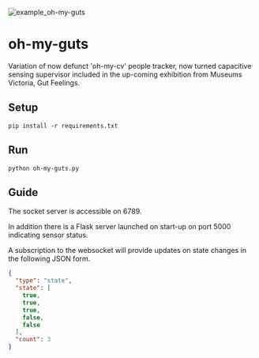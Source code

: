 ![example_oh-my-guts](https://user-images.githubusercontent.com/9277107/52920689-97055a00-3363-11e9-8f87-de51cdc5ef8a.gif)

# oh-my-guts
Variation of now defunct 'oh-my-cv' people tracker, now turned capacitive sensing supervisor included in the up-coming exhibition from Museums Victoria, Gut Feelings. 

## Setup
`pip install -r requirements.txt`

## Run
`python oh-my-guts.py`

## Guide
The socket server is accessible on 6789.

In addition there is a Flask server launched on start-up on port 5000 indicating sensor status.

A subscription to the websocket will provide updates on state changes in the following JSON form.

``` json
{
  "type": "state",
  "state": [
    true,
    true,
    true,
    false,
    false
  ],
  "count": 3
}
```
